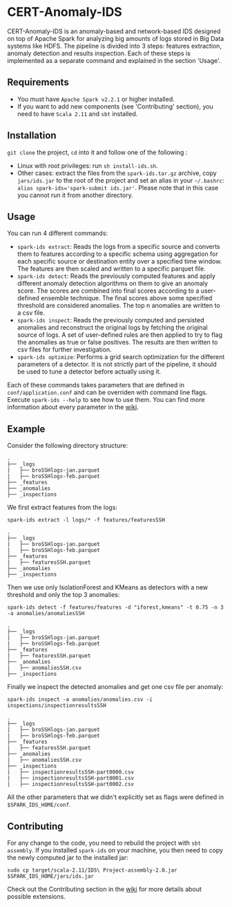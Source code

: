 # CERT-Anomaly-IDS

CERT-Anomaly-IDS is an anomaly-based and network-based IDS designed on top of Apache Spark for analyzing big amounts of logs stored in Big Data systems like HDFS.
The pipeline is divided into 3 steps: features extraction, anomaly detection and results inspection. Each of these steps is implemented as a separate command and explained in the section 'Usage'.

## Requirements

- You must have `Apache Spark v2.2.1` or higher installed.
- If you want to add new components (see 'Contributing' section), you need to have `Scala 2.11` and `sbt` installed.

## Installation

`git clone` the project, `cd` into it and follow one of the following :
- Linux with root privileges: run `sh install-ids.sh`.
- Other cases: extract the files from the `spark-ids.tar.gz` archive, copy `jars/ids.jar` to the root of the project and set an alias in your `~/.bashrc`: `alias spark-ids='spark-submit ids.jar'`. Please note that in this case you cannot run it from another directory.

## Usage

You can run 4 different commands:
- `spark-ids extract`: Reads the logs from a specific source and converts them to features according to a specific schema using aggregation for each specific source or destination entity over a specified time window. The features are then scaled and written to a specific parquet file.
- `spark-ids detect`: Reads the previously computed features and apply different anomaly detection algorithms on them to give an anomaly score. The scores are combined into final scores according to a user-defined ensemble technique. The final scores above some specified threshold are considered anomalies. The top n anomalies are written to a csv file.
- `spark-ids inspect`: Reads the previously computed and persisted anomalies and reconstruct the original logs by fetching the original source of logs. A set of user-defined rules are then applied to try to flag the anomalies as true or false positives. The results are then written to csv files for further investigation.
- `spark-ids optimize`: Performs a grid search optimization for the different parameters of a detector. It is not strictly part of the pipeline, it should be used to tune a detector before actually using it.

Each of these commands takes parameters that are defined in `conf/application.conf` and can be overriden with command line flags. Execute `spark-ids --help` to see how to use them.
You can find more information about every parameter in the [wiki](https://gitlab.cern.ch/mthambip/IDSv2.2/blob/master/Wiki.md).

## Example

Consider the following directory structure:
```
.
├── _logs
|   ├── broSSHlogs-jan.parquet
|   ├── broSSHlogs-feb.parquet
├── _features
├── _anomalies
├── _inspections
```
We first extract features from the logs:

`spark-ids extract -l logs/* -f features/featuresSSH`
```
.
├── _logs
|   ├── broSSHlogs-jan.parquet
|   ├── broSSHlogs-feb.parquet
├── _features
|   ├── featuresSSH.parquet
├── _anomalies
├── _inspections
```
Then we use only IsolationForest and KMeans as detectors with a new threshold and only the top 3 anomalies:

`spark-ids detect -f features/features -d "iforest,kmeans" -t 0.75 -n 3 -a anomalies/anomaliesSSH`
```
.
├── _logs
|   ├── broSSHlogs-jan.parquet
|   ├── broSSHlogs-feb.parquet
├── _features
|   ├── featuresSSH.parquet
├── _anomalies
|   ├── anomaliesSSH.csv
├── _inspections
```
Finally we inspect the detected anomalies and get one csv file per anomaly:

`spark-ids inspect -a anomalies/anomalies.csv -i inspections/inspectionresultsSSH`
```
.
├── _logs
|   ├── broSSHlogs-jan.parquet
|   ├── broSSHlogs-feb.parquet
├── _features
|   ├── featuresSSH.parquet
├── _anomalies
|   ├── anomaliesSSH.csv
├── _inspections
|   ├── inspectionresultsSSH-part0000.csv
|   ├── inspectionresultsSSH-part0001.csv
|   ├── inspectionresultsSSH-part0002.csv
```

All the other parameters that we didn't explicitly set as flags were defined in `$SPARK_IDS_HOME/conf`.

## Contributing

For any change to the code, you need to rebuild the project with `sbt assembly`. If you installed `spark-ids` on your machine, you then need to copy the newly computed jar to the installed jar:

`sudo cp target/scala-2.11/IDS\ Project-assembly-2.0.jar $SPARK_IDS_HOME/jars/ids.jar`

Check out the Contributing section in the [wiki](https://gitlab.cern.ch/mthambip/IDSv2.2/blob/master/Wiki.md) for more details about possible extensions.